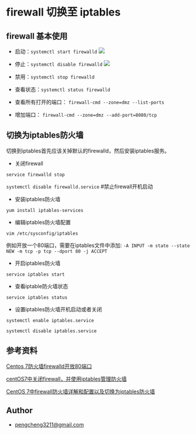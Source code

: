 #  firewall 切换至 iptables

## firewall 基本使用

- 启动：`systemctl start firewalld`
![](https://i.imgur.com/cH4gX6Y.png)

- 停止：`systemctl disable firewalld`
![](https://i.imgur.com/HUz6Srz.png)

- 禁用：`systemctl stop firewalld`
- 查看状态：`systemctl status firewalld`
- 查看所有打开的端口： `firewall-cmd --zone=dmz --list-ports`
- 增加端口： `firewall-cmd --zone=dmz --add-port=8080/tcp`

## 切换为iptables防火墙

切换到iptables首先应该关掉默认的firewalld，然后安装iptables服务。

- 关闭firewall

`service firewalld stop`

`systemctl disable firewalld.service`  #禁止firewall开机启动

- 安装iptables防火墙

`yum install iptables-services`

- 编辑iptables防火墙配置

`vim /etc/sysconfig/iptables`

例如开放一个80端口，需要在iptables文件中添加:
`-A INPUT -m state --state NEW -m tcp -p tcp --dport 80 -j ACCEPT`

- 开启iptables防火墙

`service iptables start`

- 查看iptable防火墙状态

`service iptables status`

- 设置iptables防火墙开机启动或者关闭

`systemctl enable iptables.service`

`systemctl disable iptables.service`


## 参考资料

[Centos 7防火墙firewalld开放80端口](https://my.oschina.net/sokes/blog/826705)

[ centOS7中关闭firewall，并使用iptables管理防火墙](http://blog.csdn.net/misakaqunianxiatian/article/details/52344415)

[CentOS 7中firewall防火墙详解和配置以及切换为iptables防火墙](http://blog.csdn.net/xlgen157387/article/details/52672988)

## Author
- [pengcheng3211@gmail.com](https://github.com/pengcgithub)
